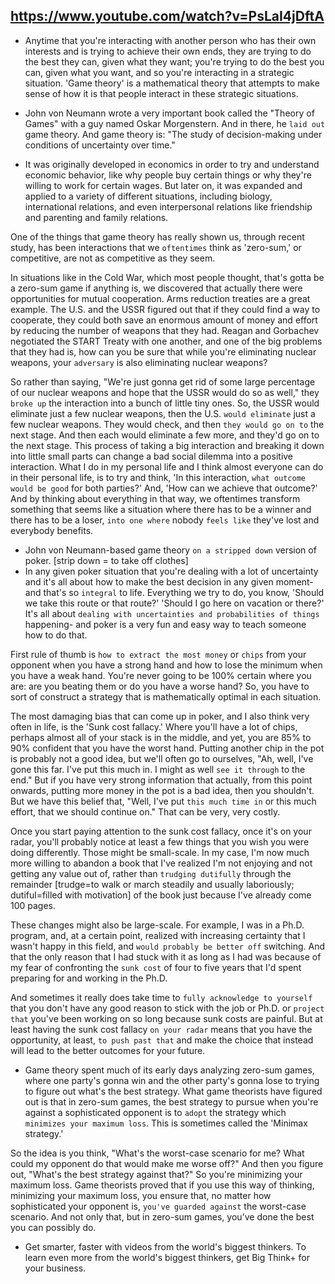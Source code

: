 ## https://www.youtube.com/watch?v=PsLaI4jDftA

- Anytime that you're interacting with another person
who has their own interests and is trying to achieve their own ends,
they are trying to do the best they can, given what they want;
you're trying to do the best you can,
given what you want, and so you're interacting in a strategic situation.
'Game theory' is a mathematical theory
that attempts to make sense of how it is
that people interact in these strategic situations.

- John von Neumann wrote a very important book called the "Theory of Games"
with a guy named Oskar Morgenstern.
And in there, he `laid out` game theory.
And game theory is:
"The study of decision-making under conditions of uncertainty over time."

- It was originally developed in economics
in order to try and understand economic behavior, like why people buy certain things
or why they're willing to work for certain wages.
But later on, it was expanded and applied to a variety of different situations,
including biology, international relations,
and even interpersonal relations like friendship and parenting and family relations.

One of the things that game theory has really shown us, through recent study,
has been interactions that we `oftentimes` think as 'zero-sum,' or competitive,
are not as competitive as they seem.

In situations like in the Cold War, which most people thought,
that's gotta be a zero-sum game if anything is,
we discovered that actually there were opportunities for mutual cooperation.
Arms reduction treaties are a great example.
The U.S. and the USSR figured out
that if they could find a way to cooperate,
they could both save an enormous amount of money and effort
by reducing the number of weapons that they had.
Reagan and Gorbachev negotiated the START Treaty with one another,
and one of the big problems that they had is, how can you be sure
that while you're eliminating nuclear weapons,
your `adversary` is also eliminating nuclear weapons?

So rather than saying,
"We're just gonna get rid of some large percentage of our nuclear weapons and hope
that the USSR would do so as well,"
they `broke up` the interaction into a bunch of little tiny ones.
So, the USSR would eliminate just a few nuclear weapons,
then the U.S. `would eliminate` just a few nuclear weapons.
They would check, and then `they would go on to` the next stage.
And then each would eliminate a few more, and they'd go on to the next stage.
This process of taking a big interaction and breaking it down into little small parts
can change a bad social dilemma into a positive interaction.
What I do in my personal life and I think almost everyone can do in their personal life,
is to try and think, 
'In this interaction, `what outcome would be good` for both parties?'
And, 'How can we achieve that outcome?'
And by thinking about everything in that way, we oftentimes transform something that seems
like a situation where there has to be a winner and there has to be a loser,
`into one where` nobody `feels like` they've lost and everybody benefits.

- John von Neumann-based game theory `on a stripped down` version of poker.  [strip down = to take off clothes]
- In any given poker situation that you're dealing with a lot of uncertainty
and it's all about how to make the best decision in any given moment-and that's so `integral` to life.
Everything we try to do, you know, 'Should we take this route or that route?'
'Should I go here on vacation or there?'
It's all about `dealing with uncertainties and probabilities of things` happening-
and poker is a very fun and easy way to teach someone how to do that.

First rule of thumb is `how to extract the most money`
or `chips` from your opponent when you have a strong hand and how to lose the minimum when you have a weak hand.
You're never going to be 100% certain where you are:
are you beating them or do you have a worse hand?
So, you have to sort of construct a strategy
that is mathematically optimal in each situation.

The most damaging bias that can come up in poker,
and I also think very often in life, is the 'Sunk cost fallacy.'
Where you'll have a lot of chips, perhaps almost all of your stack is in the middle,
and yet, you are 85% to 90% confident that you have the worst hand.
Putting another chip in the pot is probably not a good idea, but we'll often go to ourselves,
"Ah, well, I've gone this far. I've put this much in.
I might as well `see it through` to the end."
But if you have very strong information that actually, from this point onwards,
putting more money in the pot is a bad idea, then you shouldn't.
But we have this belief that,
"Well, I've put `this much time in` or this much effort,
that we should continue on."
That can be very, very costly.

Once you start paying attention to the sunk cost fallacy, once it's on your radar,
you'll probably notice at least a few things
that you wish you were doing differently.
Those might be small-scale.
In my case, I'm now much more willing to abandon a book
that I've realized I'm not enjoying
and not getting any value out of, rather than `trudging dutifully` through the remainder 
   [trudge=to walk or march steadily and usually laboriously; dutiful=filled with motivation]
of the book just because I've already come 100 pages.

These changes might also be large-scale. For example, I was in a Ph.D. program,
and, at a certain point, realized with increasing certainty that I wasn't happy in this field,
and `would probably be better off` switching.
And that the only reason that I had stuck with it as long as I had 
was because of my fear of confronting the `sunk cost` of four to five years
that I'd spent preparing for and working in the Ph.D.

And sometimes it really does take time to `fully acknowledge to yourself`
that you don't have any good reason to stick with the job or Ph.D.
or `project that` you've been working on so long because sunk costs are painful.
But at least having the sunk cost fallacy `on your radar`
means that you have the opportunity, at least,
`to push past that` and make the choice that instead will lead to the better outcomes for your future.

- Game theory spent much of its early days analyzing zero-sum games,
where one party's gonna win and the other party's gonna lose
to trying to figure out what's the best strategy.
What game theorists have figured out is that in zero-sum games,
the best strategy to pursue when you're against
a sophisticated opponent is to `adopt` the strategy which `minimizes your maximum loss`.
This is sometimes called the 'Minimax strategy.'

So the idea is you think,
"What's the worst-case scenario for me?
What could my opponent do that would make me worse off?"
And then you figure out, "What's the best strategy against that?"
So you're minimizing your maximum loss.
Game theorists proved that if you use this way of thinking,
minimizing your maximum loss, you ensure that,
no matter how sophisticated your opponent is,
`you've guarded against` the worst-case scenario.
And not only that, but in zero-sum games,
you've done the best you can possibly do.

- Get smarter, faster with videos
from the world's biggest thinkers.
To learn even more from the world's biggest thinkers,
get Big Think+ for your business.